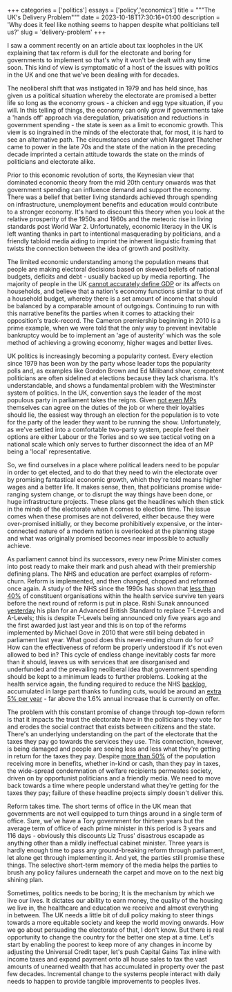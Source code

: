 +++
categories = ['politics']
essays = ['policy','economics']
title = """The UK's Delivery Problem"""
date = 2023-10-18T17:30:16+01:00
description = 'Why does it feel like nothing seems to happen despite what politicians tell us?'
slug = 'delivery-problem'
+++

I saw a comment recently on an article about tax loopholes in the UK explaining that tax reform is dull for the electorate and boring for governments to implement so that's why it won't be dealt with any time soon. This kind of view is symptomatic of a host of the issues with politics in the UK and one that we've been dealing with for decades.

The neoliberal shift that was instigated in 1979 and has held since, has given us a political situation whereby the electorate are promised a better life so long as the economy grows - a chicken and egg type situation, if you will. In this telling of things, the economy can only grow if governments take a 'hands off' approach via deregulation, privatisation and reductions in government spending - the state is seen as a limit to economic growth. This view is so ingrained in the minds of the electorate that, for most, it is hard to see an alternative path. The circumstances under which Margaret Thatcher came to power in the late 70s and the state of the nation in the preceding decade imprinted a certain attitude towards the state on the minds of politicians and electorate alike.

Prior to this economic revolution of sorts, the Keynesian view that dominated economic theory from the mid 20th century onwards was that government spending can influence demand and support the economy. There was a belief that better living standards achieved through spending on infrastructure, unemployment benefits and education would contribute to a stronger economy. It's hard to discount this theory when you look at the relative prosperity of the 1950s and 1960s and the meteoric rise in living standards post World War 2. Unfortunately, economic literacy in the UK is left wanting thanks in part to intentional masquerading by politicians, and a friendly tabloid media aiding to imprint the inherent linguistic framing that twists the connection between the idea of growth and positivity.

The limited economic understanding among the population means that people are making electoral decisions based on skewed beliefs of national budgets, deficits and debt - usually backed up by media reporting. The majority of people in the UK [cannot accurately define GDP](https://yougov.co.uk/economy/articles/28349-brits-are-confused-economic-jargon) or its affects on households, and believe that a nation's economy functions similar to that of a household budget, whereby there is a set amount of income that should be balanced by a comparable amount of outgoings. Continuing to run with this narrative benefits the parties when it comes to attacking their opposition's track-record. The Cameron premiership beginning in 2010 is a prime example, when we were told that the only way to prevent inevitable bankruptcy would be to implement an 'age of austerity' which was the sole method of achieving a growing economy, higher wages and better lives.

UK politics is increasingly becoming a popularity contest. Every election since 1979 has been won by the party whose leader tops the popularity polls and, as examples like Gordon Brown and Ed Miliband show, competent politicians are often sidelined at elections because they lack charisma. It's understandable, and shows a fundamental problem with the Westminster system of politics. In the UK, convention says the leader of the most populous party in parliament takes the reigns. Given [not even MPs](https://publications.parliament.uk/pa/cm200607/cmselect/cmmodern/337/33706.htm) themselves can agree on the duties of the job or where their loyalties should lie, the easiest way through an election for the population is to vote for the party of the leader they want to be running the show. Unfortunately, as we've settled into a comfortable two-party system, people feel their options are either Labour or the Tories and so we see tactical voting on a national scale which only serves to further disconnect the idea of an MP being a 'local' representative.

So, we find ourselves in a place where political leaders need to be popular in order to get elected, and to do that they need to win the electorate over by promising fantastical economic growth, which they're told means higher wages and a better life. It makes sense, then, that politicians promise wide-ranging system change, or to disrupt the way things have been done, or huge infrastructure projects. These plans get the headlines which then stick in the minds of the electorate when it comes to election time. The issue comes when these promises are not delivered, either because they were over-promised initially, or they become prohibitively expensive, or the inter-connected nature of a modern nation is overlooked at the planning stage and what was originally promised becomes near impossible to actually achieve.

As parliament cannot bind its successors, every new Prime Minister comes into post ready to make their mark and push ahead with their premiership defining plans. The NHS and education are perfect examples of reform-churn. Reform is implemented, and then changed, chopped and reformed once again. A study of the NHS since the 1990s has shown that [less than 40%](https://foundationaleconomycom.files.wordpress.com/2020/08/when-systems-fail-uk-acute-hospitals-and-public-health-after-covid-19.pdf) of constituent organisations within the health service survive ten years before the next round of reform is put in place. Rishi Sunak announced [yesterday](https://www.gov.uk/government/news/new-qualifications-to-deliver-world-class-education-for-all) his plan for an Advanced British Standard to replace T-Levels and A-Levels; this is despite T-Levels being announced only five years ago and the first awarded just last year and this is on top of the reforms implemented by Michael Gove in 2010 that were still being debated in parliament last year. What good does this never-ending churn do for us? How can the effectiveness of reform be properly understood if it's not even allowed to bed in? This cycle of endless change inevitably costs far more than it should, leaves us with services that are disorganised and underfunded and the prevailing neoliberal idea that government spending should be kept to a minimum leads to further problems. Looking at the health service again, the funding required to reduce the NHS [backlog](https://www.bma.org.uk/advice-and-support/nhs-delivery-and-workforce/pressures/nhs-backlog-data-analysis), accumulated in large part thanks to funding cuts, would be around an [extra 5% per year](https://foundationaleconomycom.files.wordpress.com/2020/08/when-systems-fail-uk-acute-hospitals-and-public-health-after-covid-19.pdf) - far above the 1.6% annual increase that is currently on offer.

The problem with this constant promise of change through top-down reform is that it impacts the trust the electorate have in the politicians they vote for and erodes the social contract that exists between citizens and the state. There's an underlying understanding on the part of the electorate that the taxes they pay go towards the services they use. This connection, however, is being damaged and people are seeing less and less what they're getting in return for the taxes they pay. Despite [more than 50%](https://www.ons.gov.uk/peoplepopulationandcommunity/personalandhouseholdfinances/incomeandwealth/bulletins/theeffectsoftaxesandbenefitsonhouseholdincome/financialyearending2022) of the population receiving more in benefits, whether in-kind or cash, than they pay in taxes, the wide-spread condemnation of welfare recipients permeates society, driven on by opportunist politicians and a friendly media. We need to move back towards a time where people understand what they're getting for the taxes they pay; failure of these headline projects simply doesn't deliver this.

Reform takes time. The short terms of office in the UK mean that governments are not well equipped to turn things around in a single term of office. Sure, we've have a Tory government for thirteen years but the average term of office of each prime minister in this period is 3 years and 116 days - obviously this discounts Liz Truss' disastrous escapade as anything other than a mildly ineffectual cabinet minister. Three years is hardly enough time to pass any ground-breaking reform through parliament, let alone get through implementing it. And yet, the parties still promise these things. The selective short-term memory of the media helps the parties to brush any policy failures underneath the carpet and move on to the next big shining plan.

Sometimes, politics needs to be boring; It is the mechanism by which we live our lives. It dictates our ability to earn money, the quality of the housing we live in, the healthcare and education we receive and almost everything in between. The UK needs a little bit of dull policy making to steer things towards a more equitable society and keep the world moving onwards. How we go about persuading the electorate of that, I don't know. But there is real opportunity to change the country for the better one step at a time. Let's start by enabling the poorest to keep more of any changes in income by adjusting the Universal Credit taper, let's push Capital Gains Tax inline with income taxes and expand payment onto all house sales to tax the vast amounts of unearned wealth that has accumulated in property over the past few decades. Incremental change to the systems people interact with daily needs to happen to provide tangible improvements to peoples lives.